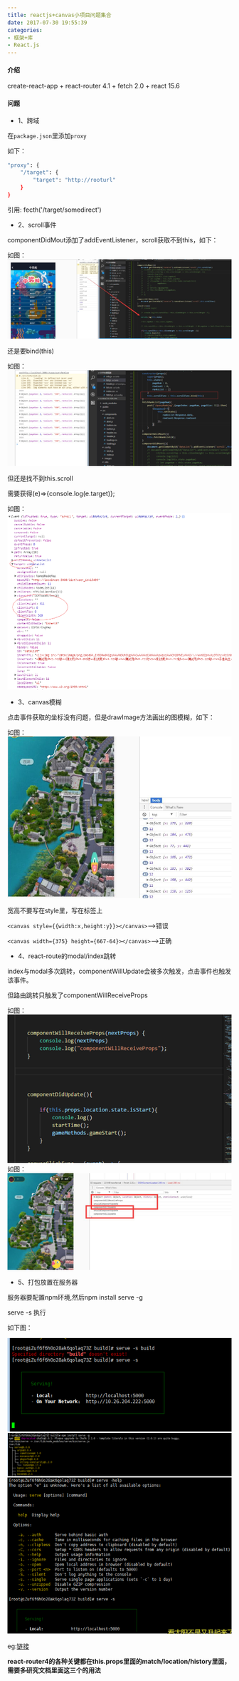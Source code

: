 ```yaml
---
title: reactjs+canvas小项目问题集合
date: 2017-07-30 19:55:39
categories:
- 框架+库
- React.js
---
```



#### 介绍

create-react-app + react-router 4.1 + fetch 2.0 + react 15.6

<!--more-->


#### 问题

+ 1、跨域

在`package.json`里添加`proxy`

如下：

```bash
"proxy": {
    "/target": {
        "target": "http://rooturl"
    }
}
```
引用: fecth('/target/somedirect')

+ 2、scroll事件

componentDidMout添加了addEventListener，scroll获取不到this，如下：

如图：![](/assets/rj/6.png)

还是要bind(this)

如图：![](/assets/rj/7.png)

但还是找不到this.scroll

需要获得(e)=>{console.log(e.target)};

如图：![](/assets/rj/8.png)

+ 3、canvas模糊

点击事件获取的坐标没有问题，但是drawImage方法画出的图模糊，如下：

如图：![](/assets/rj/9.png)

宽高不要写在style里，写在标签上

`<canvas style={{width:x,height:y}}></canvas>`-->错误

`<canvas width={375} height={667-64}></canvas>`-->正确

+ 4、react-route的modal/index跳转

index与modal多次跳转，componentWillUpdate会被多次触发，点击事件也触发该事件。

但路由跳转只触发了componentWillReceiveProps

如图：![](/assets/rj/10.png)
如图：![](/assets/rj/11.png)

+ 5、打包放置在服务器

服务器要配置npm环境,然后npm install serve -g

serve -s 执行  

如下图：

![](/assets/rj/12.png)
![](/assets/rj/13.png)
![](/assets/rj/14.png)

eg:[链接](http://139.224.3.89:5000?user_id=15499)

<b>react-router4的各种关键都在this.props里面的match/location/history里面，需要多研究文档里面这三个的用法</b>

